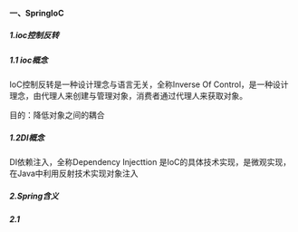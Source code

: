 #### 一、SpringIoC

##### 1.ioc控制反转

##### 1.1 ioc概念 

IoC控制反转是一种设计理念与语言无关，全称Inverse Of Control，是一种设计理念，由代理人来创建与管理对象，消费者通过代理人来获取对象。

目的：降低对象之间的耦合

##### 1.2DI概念

DI依赖注入，全称Dependency Injecttion 是IoC的具体技术实现，是微观实现，在Java中利用反射技术实现对象注入

##### 2.Spring含义

##### 2.1
